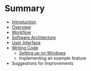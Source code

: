 # Summary

* [Introduction](README.md)
* [Overview](overview.md)
* [Workflow](workflow.md)
* [Software Architecture](software_architecture.md)
* [User Interface](user_interface.md)
* [Writing Code](writing_code.md)
   * [Setting up on Windows](setting_up.md)
   * Implementing an example feature
* Suggestions for Improvements

